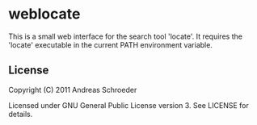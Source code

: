 weblocate
=========

This is a small web interface for the search tool 'locate'. It requires the 'locate' executable in the current PATH environment variable.


License
-------

Copyright (C) 2011 Andreas Schroeder

Licensed under GNU General Public License version 3. See LICENSE for details.
